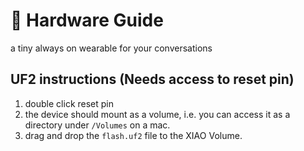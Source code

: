# 🧭 Hardware Guide

a tiny always on wearable for your conversations

## UF2 instructions (Needs access to reset pin)
1. double click reset pin
2. the device should mount as a volume, i.e. you can access it as a directory under `/Volumes` on a mac.
3. drag and drop the `flash.uf2` file to the XIAO Volume.
